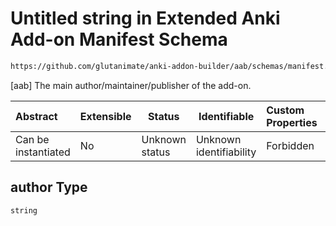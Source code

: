 # Untitled string in Extended Anki Add-on Manifest Schema

```txt
https://github.com/glutanimate/anki-addon-builder/aab/schemas/manifest.schema.json#/properties/author
```

[aab] The main author/maintainer/publisher of the add-on.


| Abstract            | Extensible | Status         | Identifiable            | Custom Properties | Additional Properties | Access Restrictions | Defined In                                                                              |
| :------------------ | ---------- | -------------- | ----------------------- | :---------------- | --------------------- | ------------------- | --------------------------------------------------------------------------------------- |
| Can be instantiated | No         | Unknown status | Unknown identifiability | Forbidden         | Allowed               | none                | [manifest.schema.json\*](../../aab/schemas/manifest.schema.json "open original schema") |

## author Type

`string`
